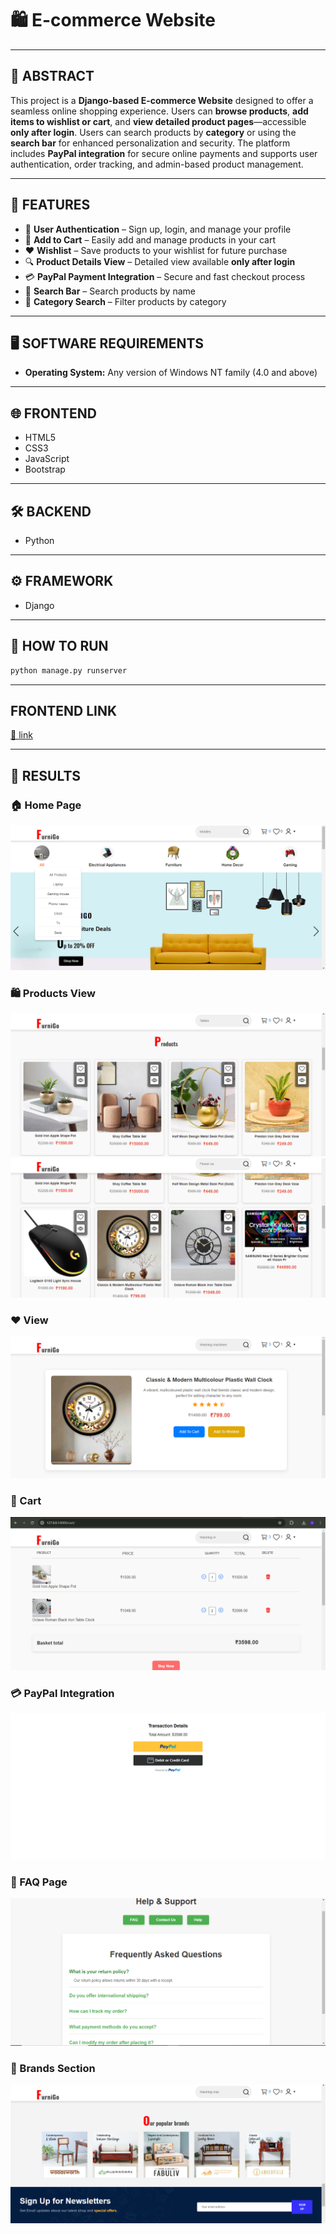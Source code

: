 # 🛍️ E-commerce Website

---

## 📄 ABSTRACT

This project is a **Django-based E-commerce Website** designed to offer a seamless online shopping experience. Users can **browse products**, **add items to wishlist or cart**, and **view detailed product pages**—accessible **only after login**. Users can search products by **category** or using the **search bar** for enhanced personalization and security. The platform includes **PayPal integration** for secure online payments and supports user authentication, order tracking, and admin-based product management.

---

## 🔑 FEATURES

- 🔐 **User Authentication** – Sign up, login, and manage your profile
- 🛒 **Add to Cart** – Easily add and manage products in your cart
- ❤️ **Wishlist** – Save products to your wishlist for future purchase
- 🔍 **Product Details View** – Detailed view available **only after login**
- 💳 **PayPal Payment Integration** – Secure and fast checkout process
- 🔎 **Search Bar** – Search products by name
- 🧩 **Category Search** – Filter products by category

---

## 🖥️ SOFTWARE REQUIREMENTS

- **Operating System:** Any version of Windows NT family (4.0 and above)

---

## 🌐 FRONTEND

- HTML5  
- CSS3  
- JavaScript  
- Bootstrap  

---

## 🛠️ BACKEND

- Python

---

## ⚙️ FRAMEWORK

- Django

---

## 🚀 HOW TO RUN

```bash
python manage.py runserver
```
---
## FRONTEND LINK
[🔗 link](https://sriveni-bonam.github.io/Eshopping_website/Eshop/index.html)

---
## 📸 RESULTS

### 🏠 Home Page
![Home Page](https://github.com/Sriveni-bonam/ECom_python_fullstack/blob/697cb69bcdb0ebe62d6231e2ec7b8eabe1fa380b/Results/Home%20page.png)

### 🛍️ Products View
![Products 1](https://github.com/Sriveni-bonam/ECom_python_fullstack/blob/697cb69bcdb0ebe62d6231e2ec7b8eabe1fa380b/Results/Products1.png)  
![Products 2](https://github.com/Sriveni-bonam/ECom_python_fullstack/blob/697cb69bcdb0ebe62d6231e2ec7b8eabe1fa380b/Results/Products2.png)

### ❤️ View
![View](https://github.com/Sriveni-bonam/ECom_python_fullstack/blob/697cb69bcdb0ebe62d6231e2ec7b8eabe1fa380b/Results/View.png)

### 🛒 Cart
![Cart](https://github.com/Sriveni-bonam/ECom_python_fullstack/blob/697cb69bcdb0ebe62d6231e2ec7b8eabe1fa380b/Results/Cart.png)

### 💳 PayPal Integration
![PayPal](https://github.com/Sriveni-bonam/ECom_python_fullstack/blob/697cb69bcdb0ebe62d6231e2ec7b8eabe1fa380b/Results/paypal.png)

### 🧾 FAQ Page
![FAQ](https://github.com/Sriveni-bonam/ECom_python_fullstack/blob/697cb69bcdb0ebe62d6231e2ec7b8eabe1fa380b/Results/FAQ.png)

### 🔰 Brands Section
![Brands](https://github.com/Sriveni-bonam/ECom_python_fullstack/blob/a3e975ec1ea02c5dec0cc204d37cb8c5559bd5eb/Results/Brands.png)
